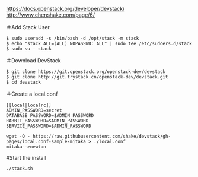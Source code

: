 https://docs.openstack.org/developer/devstack/
http://www.chenshake.com/page/6/

＃Add Stack User

    $ sudo useradd -s /bin/bash -d /opt/stack -m stack
    $ echo "stack ALL=(ALL) NOPASSWD: ALL" | sudo tee /etc/sudoers.d/stack
    $ sudo su - stack
＃Download DevStack
     
    $ git clone https://git.openstack.org/openstack-dev/devstack
    $ git clone http://git.trystack.cn/openstack-dev/devstack.git
    $ cd devstack
＃Create a local.conf

    [[local|localrc]]
    ADMIN_PASSWORD=secret
    DATABASE_PASSWORD=$ADMIN_PASSWORD
    RABBIT_PASSWORD=$ADMIN_PASSWORD
    SERVICE_PASSWORD=$ADMIN_PASSWORD
    
    wget -O - https://raw.githubusercontent.com/shake/devstack/gh-pages/local.conf-sample-mitaka > ./local.conf
    mitaka-->newton
#Start the install

    ./stack.sh
